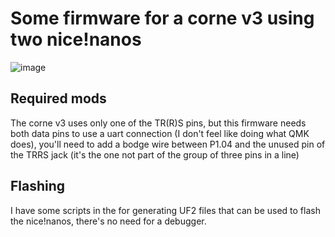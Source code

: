 # Some firmware for a corne v3 using two nice!nanos

![image](https://user-images.githubusercontent.com/5330444/167917752-af2b9b47-8d5a-449c-92ef-a469cf48d590.png)

## Required mods

The corne v3 uses only one of the TR(R)S pins, but this firmware needs both data
pins to use a uart connection (I don't feel like doing what QMK does), you'll
need to add a bodge wire between P1.04 and the unused pin of the TRRS jack (it's
the one not part of the group of three pins in a line)

## Flashing

I have some scripts in the [](justfile) for generating UF2 files that can be
used to flash the nice!nanos, there's no need for a debugger.
